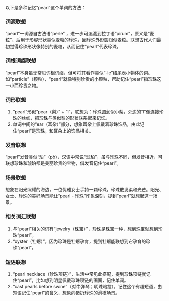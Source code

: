 以下是多种记忆“pearl”这个单词的方法：
### 词源联想
“pearl”一词源自古法语“perle” ，进一步可追溯到拉丁语“pirum”，原义是“麦粒”，后用于形容形状类似麦粒的珍珠，因珍珠外形圆润似麦粒。联想古代人们最初觉得珍珠形状像特别的麦粒，从而记住“pearl”代表珍珠。
### 词根词缀联想 
“pearl”本身虽无常见词根词缀，但可将其看作类似“-le”结尾表小物体的词。如“particle”（颗粒），“pearl”就像特别珍贵的小颗粒，帮助记住“pearl”指珍珠这一小而珍贵之物。 
### 词形联想 
1. “pearl”形似“pear（梨）” + “l”，联想为：珍珠圆润似小梨，旁边的“l”像连接珍珠的丝线，把珍珠与类似梨的形状联系起来记忆。 
2. 单词中间的“ear（耳朵）”部分，想象耳朵上佩戴着珍珠饰品，由此记住“pearl”是珍珠，和耳朵上的饰品相关。 
### 发音联想 
“pearl”发音类似“珀”（pò），汉语中常说“琥珀”，虽与珍珠不同，但发音相近，可联想珍珠和琥珀都是美丽珍贵的宝物，借发音记住“pearl”。 
### 场景联想 
想象在阳光照耀的海边，一位优雅女士手持一颗珍珠，珍珠散发柔和光芒。阳光、女士、珍珠的美好场景能让“pearl - 珍珠”印象深刻，提到“pearl”就想起这一场景。 
### 相关词汇联想 
1. 与“pearl”相关的词有“jewelry（珠宝）”，珍珠是珠宝一种，想到珠宝就想到珍珠“pearl”。 
2. “oyster（牡蛎）”，因为珍珠是牡蛎孕育，提到牡蛎能联想到它孕育的珍珠“pearl”。 
### 短语联想 
1. “pearl necklace（珍珠项链）”，生活中常见此搭配，提到珍珠项链就记住“pearl”，比如想到明星佩戴珍珠项链的画面，记住单词。 
2. “cast pearls before swine”（对牛弹琴；明珠暗投），记住这个有趣短语，由短语记住“pearl”的含义，想象向猪扔珍珠的滑稽场景。 